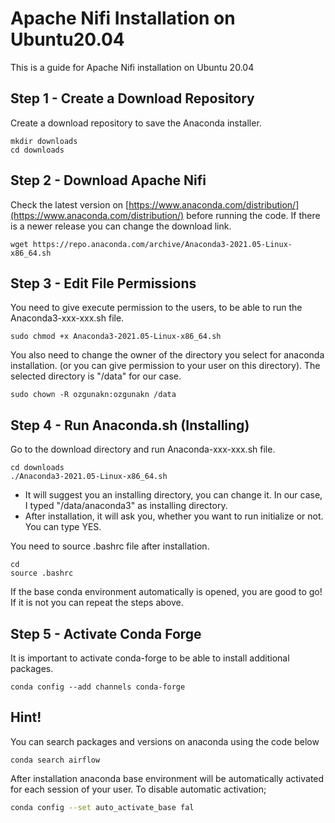 # Apache Nifi Installation on Ubuntu20.04

This is a guide for Apache Nifi installation on Ubuntu 20.04

## Step 1 - Create a Download Repository

Create a download repository to save the Anaconda installer.

```
mkdir downloads
cd downloads
```

## Step 2 - Download Apache Nifi

Check the latest version on [https://www.anaconda.com/distribution/](https://www.anaconda.com/distribution/) before running the code. If there is a newer release you can change the download link.

```
wget https://repo.anaconda.com/archive/Anaconda3-2021.05-Linux-x86_64.sh
```

## Step 3 - Edit File Permissions

You need to give execute permission to the users, to be able to run the Anaconda3-xxx-xxx.sh file.

```
sudo chmod +x Anaconda3-2021.05-Linux-x86_64.sh
```

You also need to change the owner of the directory you select for anaconda installation. (or you can give permission to your user on this directory). The selected directory is "/data" for our case.

```
sudo chown -R ozgunakn:ozgunakn /data
```

## Step 4 - Run Anaconda.sh (Installing)

Go to the download directory and run Anaconda-xxx-xxx.sh file.

```
cd downloads
./Anaconda3-2021.05-Linux-x86_64.sh
```

* It will suggest you an installing directory, you can change it. In our case, I typed "/data/anaconda3" as installing directory.
* After installation, it will ask you, whether you want to run initialize or not. You can type YES.

You need to source .bashrc file after installation.

```
cd
source .bashrc
```

If the base conda environment automatically is opened, you are good to go! If it is not you can repeat the steps above.

## Step 5 - Activate Conda Forge

It is important to activate conda-forge to be able to install additional packages.

```
conda config --add channels conda-forge
```

## Hint!

You can search packages and versions on anaconda using the code below

```
conda search airflow
```

After installation anaconda base environment will be automatically activated for each session of your user. To disable automatic activation;

```bash
conda config --set auto_activate_base fal
```
